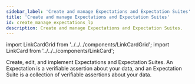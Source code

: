 ```yaml
---
sidebar_label: 'Create and manage Expectations and Expectation Suites'
title: 'Create and manage Expectations and Expectation Suites'
id: create_manage_expectations_lp
description: Create and manage Expectations and Expectation Suites.
---
```


import LinkCardGrid from '../../../components/LinkCardGrid';
import LinkCard from '../../../components/LinkCard';

<p class="DocItem__header-description">Create, edit, and implement Expectations and Expectation Suites. An Expectation is a verifiable assertion about your data, and an  Expectation Suite is a collection of verifiable assertions about your data.</p>

<LinkCardGrid>
  <LinkCard topIcon label="Create and edit Expectations based on domain knowledge" description="Create an Expectation Suite without a sample Batch" href="/docs/oss/guides/expectations/how_to_create_and_edit_expectations_based_on_domain_knowledge_without_inspecting_data_directly" icon="/img/expectation_icon.svg" />
  <LinkCard topIcon label="Create Expectations interactively with Python" description="Create and manage Expectations and Expectation Suites with Python" href="/docs/oss/guides/expectations/how_to_create_and_edit_expectations_with_instant_feedback_from_a_sample_batch_of_data" icon="/img/python_icon.svg" />
  <LinkCard topIcon label="Edit an existing Expectation Suite" description="Create Expectations and interactively edit the resulting Expectation Suite" href="/docs/oss/guides/expectations/how_to_edit_an_existing_expectationsuite" icon="/img/edit_icon.svg" />
  <LinkCard topIcon label="Create Expectations that span multiple Batches" description="Create Expectations that span multiple Batches of data using Evaluation Parameters" href="/docs/oss/guides/expectations/advanced/how_to_create_expectations_that_span_multiple_batches_using_evaluation_parameters" icon="/img/multiple_batch_icon.svg" />
  <LinkCard topIcon label="Dynamically load evaluation parameters" description="Create an Expectation that loads part of its Expectation configuration from a database at runtime" href="/docs/oss/guides/expectations/advanced/how_to_dynamically_load_evaluation_parameters_from_a_database" icon="/img/load_icon.svg" />
  <LinkCard topIcon label="Identify failed table rows in an Expectation" description="Quickly identify problematic rows in an Expectation" href="/docs/oss/guides/expectations/advanced/identify_failed_rows_expectations" icon="/img/configure_icon.svg" />
</LinkCardGrid>